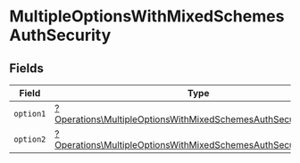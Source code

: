 # MultipleOptionsWithMixedSchemesAuthSecurity


## Fields

| Field                                                                                                                                           | Type                                                                                                                                            | Required                                                                                                                                        | Description                                                                                                                                     |
| ----------------------------------------------------------------------------------------------------------------------------------------------- | ----------------------------------------------------------------------------------------------------------------------------------------------- | ----------------------------------------------------------------------------------------------------------------------------------------------- | ----------------------------------------------------------------------------------------------------------------------------------------------- |
| `option1`                                                                                                                                       | [?Operations\MultipleOptionsWithMixedSchemesAuthSecurityOption1](../../Models/Operations/MultipleOptionsWithMixedSchemesAuthSecurityOption1.md) | :heavy_minus_sign:                                                                                                                              | N/A                                                                                                                                             |
| `option2`                                                                                                                                       | [?Operations\MultipleOptionsWithMixedSchemesAuthSecurityOption2](../../Models/Operations/MultipleOptionsWithMixedSchemesAuthSecurityOption2.md) | :heavy_minus_sign:                                                                                                                              | N/A                                                                                                                                             |